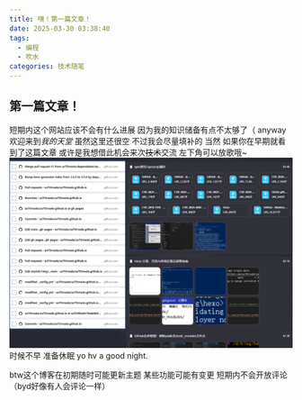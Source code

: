 ```yaml
---
title: 嘿！第一篇文章！
date: 2025-03-30 03:38:40
tags:
  - 编程
  - 吹水
categories: 技术随笔
---
```


## 第一篇文章！
短期内这个网站应该不会有什么进展
因为我的知识储备有点不太够了（
anyway欢迎来到*我的天堂*
虽然这里还很空 不过我会尽量填补的
当然 如果你在早期就看到了这篇文章 或许是我想借此机会来次~~技术~~交流
左下角可以放歌哦~
![好累...](/source/images/嘿！第一篇文章！/1.png)
时候不早 准备休眠
yo hv a good night.

btw这个博客在初期随时可能更新主题 某些功能可能有变更 短期内不会开放评论（byd好像有人会评论一样）
